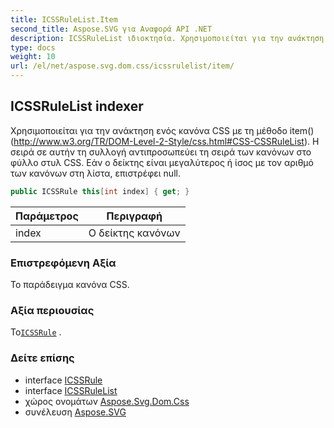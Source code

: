 ```yaml
---
title: ICSSRuleList.Item
second_title: Aspose.SVG για Αναφορά API .NET
description: ICSSRuleList ιδιοκτησία. Χρησιμοποιείται για την ανάκτηση ενός κανόνα CSS με τη μέθοδο item http//www.w3.org/TR/DOMLevel2Style/css.htmlCSSCSSRuleList. Η σειρά σε αυτήν τη συλλογή αντιπροσωπεύει τη σειρά των κανόνων στο φύλλο στυλ CSS. Εάν ο δείκτης είναι μεγαλύτερος ή ίσος με τον αριθμό των κανόνων στη λίστα επιστρέφει null.
type: docs
weight: 10
url: /el/net/aspose.svg.dom.css/icssrulelist/item/
---
```

## ICSSRuleList indexer

Χρησιμοποιείται για την ανάκτηση ενός κανόνα CSS με τη μέθοδο item() (http://www.w3.org/TR/DOM-Level-2-Style/css.html#CSS-CSSRuleList). Η σειρά σε αυτήν τη συλλογή αντιπροσωπεύει τη σειρά των κανόνων στο φύλλο στυλ CSS. Εάν ο δείκτης είναι μεγαλύτερος ή ίσος με τον αριθμό των κανόνων στη λίστα, επιστρέφει null.

```csharp
public ICSSRule this[int index] { get; }
```

| Παράμετρος | Περιγραφή |
| --- | --- |
| index | Ο δείκτης κανόνων |

### Επιστρεφόμενη Αξία

Το παράδειγμα κανόνα CSS.

### Αξία περιουσίας

Το[`ICSSRule`](../../icssrule/) .

### Δείτε επίσης

* interface [ICSSRule](../../icssrule/)
* interface [ICSSRuleList](../)
* χώρος ονομάτων [Aspose.Svg.Dom.Css](../../icssrulelist/)
* συνέλευση [Aspose.SVG](../../../)


